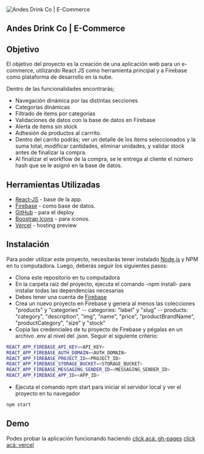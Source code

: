 ![Andes Drink Co | E-Commerce](https://firebasestorage.googleapis.com/v0/b/backend-react-js-39610.appspot.com/o/logo%2FOIG.hs0wxlNBWIwsjsP_zoomX200.png?alt=media&token=39ecaf8e-98f0-4dbf-b3a7-b75167deba15)

## Andes Drink Co | E-Commerce

## Objetivo
El objetivo del proyecto es la creación de una aplicación web para un e-commerce, utilizando React JS como herramienta principal y a Firebase como plataforma de desarrollo en la nube.

Dentro de las funcionalidades encontrarás;

- Navegación dinámica por las distintas secciones
- Categorías dinámicas
- Filtrado de ítems por categorías
- Validaciones de datos con la base de datos en Firebase 
- Alerta de ítems sin stock
- Adhesión de productos al carrrito.
- Dentro del carrito podrás; ver un detalle de los ítems seleccionados y la suma total, modificar cantidades, eliminar unidades, y validar stock antes de finalizar la compra.
- Al finalizar el workflow de la compra, se le entrega al cliente el número hash que se le asignó en la base de datos. 


## Herramientas Utilizadas

- [React-JS](https://beta.es.reactjs.org/) - base de la app.
- [Firebase](https://firebase.google.com/) - como base de datos.
- [GitHub](https://github.com/serafer) - para el deploy
- [Boostrap Icons](https://icons.getbootstrap.com/) - para iconos.
- [Vercel](https://vercel.com/) - hosting preview


## Instalación

Para poder utilizar este proyecto, necesitarás tener instalado [Node.js](https://nodejs.org/) y NPM en tu computadora. Luego, deberás seguir los siguientes pasos: 

- Clona este repositorio en tu computadora
- En la carpeta raíz del proyecto, ejecuta el comando -npm install- para instalar todas las dependencias necesarias
- Debes tener una cuenta de [Firebase](https://console.firebase.google.com/)
- Crea un nuevo proyecto en Firebase y genera al menos las colecciones "products" y "categories"
-- categories: "label" y "slug"
-- products: "category", "description", "img", "name", "price", "productBrandName", "productCategory", "size" y "stock"
- Copia las credenciales de tu proyecto de Firebase y pégalas en un archivo .env al nivel del .json. Seguir el siguiente criterio:

```sh
REACT_APP_FIREBASE_API_KEY=<API_KEY>
REACT_APP_FIREBASE_AUTH_DOMAIN=<AUTH_DOMAIN>
REACT_APP_FIREBASE_PROJECT_ID=<PROJECT_ID>
REACT_APP_FIREBASE_STORAGE_BUCKET=<STORAGE_BUCKET>
REACT_APP_FIREBASE_MESSAGING_SENDER_ID=<MESSAGING_SENDER_ID>
REACT_APP_FIREBASE_APP_ID=<APP_ID>
```


- Ejecuta el comando npm start para iniciar el servidor local y ver el proyecto en tu navegador

```sh
npm start
```


## Demo

Podes probar la aplicación funcionando haciendo 
[click acá: gh-pages](https://serafer.github.io/alefer-app/)
[click acá: vercel](https://alefer-app.vercel.app/)